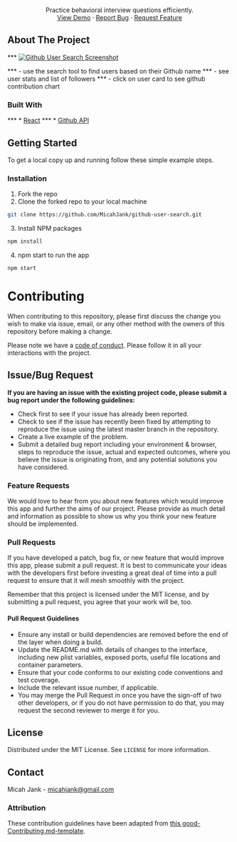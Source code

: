 <!-- PROJECT SHIELDS -->
<!--
*** I'm using markdown "reference style" links for readability.
*** Reference links are enclosed in brackets [ ] instead of parentheses ( ).
*** See the bottom of this document for the declaration of the reference variables
*** for contributors-url, forks-url, etc. This is an optional, concise syntax you may use.
*** https://www.markdownguide.org/basic-syntax/#reference-style-links


[![Issues][issues-shield]][issues-url]
[![Maintainability](https://api.codeclimate.com/v1/badges/66ccfcaf294512bd35d5/maintainability)](https://codeclimate.com/github/MicahJank/github-user-search/maintainability)
-->



<!-- PROJECT LOGO -->
<br />
<!-- <img src="https://i.ibb.co/pzZxpzh/githubusersearch.png" alt="Logo" /> -->
<p align="center">

  <p align="center">
    Practice behavioral interview questions efficiently.
    <br />
    <a href="https://github.com/MicahJank/interview-cards><strong>Explore the docs »</strong></a>
    <br />
    <br />
    <a href="https://github-user-search-tawny.vercel.app/">View Demo</a>
    ·
    <a href="https://github.com/MicahJank/interview-cards/issues">Report Bug</a>
    ·
    <a href="https://github.com/MicahJank/interview-cards/issues">Request Feature</a>
  </p>
</p>

<!-- ABOUT THE PROJECT -->
## About The Project

*** [![Github User Search Screenshot][product-screenshot]](https://example.com)

*** - use the search tool to find users based on their Github name
*** - see user stats and list of followers
*** - click on user card to see github contribution chart

### Built With
*** * [React](https://reactjs.org/)
*** * [Github API](https://docs.github.com/en/rest)



<!-- GETTING STARTED -->
## Getting Started

To get a local copy up and running follow these simple example steps.

### Installation

1. Fork the repo
2. Clone the forked repo to your local machine
```sh
git clone https://github.com/MicahJank/github-user-search.git
```
3. Install NPM packages
```sh
npm install
```
4. npm start to run the app
```JS
npm start
```

<!-- CONTRIBUTING -->

# Contributing

When contributing to this repository, please first discuss the change you wish to make via issue, email, or any other method with the owners of this repository before making a change.

Please note we have a [code of conduct](./CODE_OF_CONDUCT.md). Please follow it in all your interactions with the project.

## Issue/Bug Request
   
 **If you are having an issue with the existing project code, please submit a bug report under the following guidelines:**
 - Check first to see if your issue has already been reported.
 - Check to see if the issue has recently been fixed by attempting to reproduce the issue using the latest master branch in the repository.
 - Create a live example of the problem.
 - Submit a detailed bug report including your environment & browser, steps to reproduce the issue, actual and expected outcomes,  where you believe the issue is originating from, and any potential solutions you have considered.

### Feature Requests

We would love to hear from you about new features which would improve this app and further the aims of our project. Please provide as much detail and information as possible to show us why you think your new feature should be implemented.

### Pull Requests

If you have developed a patch, bug fix, or new feature that would improve this app, please submit a pull request. It is best to communicate your ideas with the developers first before investing a great deal of time into a pull request to ensure that it will mesh smoothly with the project.

Remember that this project is licensed under the MIT license, and by submitting a pull request, you agree that your work will be, too.

#### Pull Request Guidelines

- Ensure any install or build dependencies are removed before the end of the layer when doing a build.
- Update the README.md with details of changes to the interface, including new plist variables, exposed ports, useful file locations and container parameters.
- Ensure that your code conforms to our existing code conventions and test coverage.
- Include the relevant issue number, if applicable.
- You may merge the Pull Request in once you have the sign-off of two other developers, or if you do not have permission to do that, you may request the second reviewer to merge it for you.


<!-- LICENSE -->
## License

Distributed under the MIT License. See `LICENSE` for more information.



<!-- CONTACT -->
## Contact

Micah Jank - micahjank@gmail.com

### Attribution

These contribution guidelines have been adapted from [this good-Contributing.md-template](https://gist.github.com/PurpleBooth/b24679402957c63ec426).



<!-- MARKDOWN LINKS & IMAGES -->
<!-- https://www.markdownguide.org/basic-syntax/#reference-style-links -->
[contributors-shield]: https://img.shields.io/github/contributors/othneildrew/Best-README-Template.svg?style=flat-square
[contributors-url]: https://github.com/othneildrew/Best-README-Template/graphs/contributors
[forks-shield]: https://img.shields.io/github/forks/MicahJank/github-user-search
[forks-url]: https://github.com/othneildrew/Best-README-Template/network/members
[stars-shield]: https://img.shields.io/github/stars/MicahJank/github-user-search
[stars-url]: https://github.com/othneildrew/Best-README-Template/stargazers
[issues-shield]: https://img.shields.io/github/issues/MicahJank/github-user-search
[issues-url]: https://github.com/othneildrew/Best-README-Template/issues
[license-shield]: https://img.shields.io/github/license/othneildrew/Best-README-Template.svg?style=flat-square
[license-url]: https://github.com/othneildrew/Best-README-Template/blob/master/LICENSE.txt
[linkedin-shield]: https://img.shields.io/badge/-LinkedIn-black.svg?style=flat-square&logo=linkedin&colorB=555
[linkedin-url]: https://linkedin.com/in/othneildrew
[product-screenshot]: https://i.ibb.co/9TrnT8W/github-search.png
